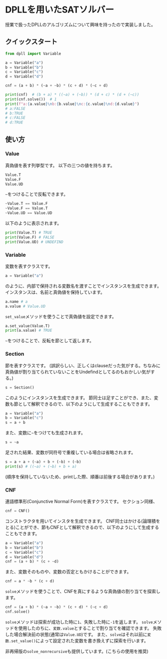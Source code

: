 # DPLLを用いたSATソルバー

授業で扱ったDPLLのアルゴリズムについて興味を持ったので実装しました。

## クイックスタート
```python
from dpll import Variable

a = Variable("a")
b = Variable("b")
c = Variable("c")
d = Variable("d")

cnf = (a + b) * (~a + ~b) * (c + d) * (~c + d)

print(cnf)  # (b + a) * ((~a) + (~b)) * (d + c) * (d + (~c))
print(cnf.solve())  # 1
print(f"a:{a.value}\nb:{b.value}\nc:{c.value}\nd:{d.value}")
# a:FALSE
# b:TRUE
# c:FALSE
# d:TRUE
```

## 使い方
### Value
真偽値を表す列挙型です。
以下の三つの値を持ちます。
```python
Value.T
Value.F
Value.UD
```
`~`をつけることで反転できます。
```python
~Value.T == Value.F
~Value.F == Value.T
~Value.UD == Value.UD
```
以下のように表示されます。
```python
print(Value.T) # TRUE
print(Value.F) # FALSE
print(Value.UD) # UNDEFIND
```
### Variable
変数を表すクラスです。
```python
a = Variable("a")
```
のように、内部で保持される変数名を渡すことでインスタンスを生成できます。
インスタンスは、名前と真偽値を保持しています。
```python
a.name # a
a.value # Value.UD
```
`set_value`メソッドを使うことで真偽値を設定できます。
```python
a.set_value(Value.T)
print(a.value) # TRUE
```
`~`をつけることで、反転を節として返します。

### Section
節を表すクラスです。
(誤訳らしい、正しくはclauseだった気がする。ちなみに真偽値が割り当てられていないことをUndefindとしてるのもおかしい気がする。)
```python
s = Section()
```
このようにインスタンスを生成できます。
節同士は足すことができ、また、変数も節として解釈できるので、以下のようにして生成することもできます。
```python
a = Variable("a")
b = Variable("c")
s = a + b
```
また、変数に`~`をつけても生成されます。
```python
s = ~a
```
足された結果、変数が同符号で重複している場合は省略されます。
```python
s = a + a + (~a) + b + (~b) + (~b)
print(s) # ((~a) + (~b) + b + a)
```
(順序を保持していないため、printした際、順番は前後する場合があります。)

### CNF
連語標準形(Conjunctive Normal Form)を表すクラスです。
セクション同様、
```python
cnf = CNF()
```
コンストラクタを用いてインスタを生成できます。
CNF同士はかける(論理積をとる)ことができ、節もCNFとして解釈できるので、以下のようにして生成することもできます。
```python
a = Variable("a")
b = Variable("b")
c = Variable("c")
d = Variable("d")
cnf = (a + b) * (c + ~d)
```
また、変数そのものや、変数の否定ともかけることができます。
```python
cnf = a * ~b * (c + d)
```
`solve`メソッドを使うことで、CNFを真にするような真偽値の割り当てを探索します。
```python
cnf = (a + b) * (~a + ~b) * (c + d) * (~c + d)
cnf.solve()
```
`solve`メソッドは探索が成功した時に`1`、失敗した時に`-1`を返します。
`solve`メソッドを使用したのちに、`変数.value`とすることで割り当てを確認できます。
失敗した場合解決前の状態(通常は`Value.UD`)です。
また、`solve`はそれ以前に`変数.set_value()`によって設定された変数を書き換えずに探索を行います。

非再帰版の`solve_nonrecursive`も提供しています。(こちらの使用を推奨)